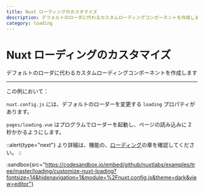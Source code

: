 ```yaml
---
title: Nuxt ローディングのカスタマイズ
description: デフォルトのローダに代わるカスタムローディングコンポーネントを作成します
category: loading
---
```


# Nuxt ローディングのカスタマイズ

デフォルトのローダに代わるカスタムローディングコンポーネントを作成します

---

この例において：

`nuxt.config.js` には、デフォルトのローダーを変更する `loading` プロパティがあります。

`pages/loading.vue` はプログラムでローダーを起動し、ページの読み込みに 2 秒かかるようにします。

::alert{type="next"}
より詳細は、機能の、[ローディング](/docs/features/loading)の章を確認してください。
::

:sandbox{src="https://codesandbox.io/embed/github/nuxtlabs/examples/tree/master/loading/customize-nuxt-loading?fontsize=14&hidenavigation=1&module=%2Fnuxt.config.js&theme=dark&view=editor"}
